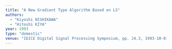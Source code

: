 ```yaml
---
title: "A New Gradient Type Algorithm Based on LS"
authors:
  - "Kiyoshi NISHIKAWA"
  - "Hitoshi KIYA"
year: 1993
type: "domestic"
venue: "IEICE Digital Signal Processing Symposium, pp. J4.3, 1993-10-01."
---
```

